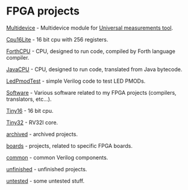 # FPGA projects

[Multidevice](multidevice) - Multidevice module for [Universal measurements tool](https://github.com/sergz72/ARM/tree/master/meter_ui).

[Cpu16Lite](Cpu16Lite) - 16 bit cpu with 256 registers.

[ForthCPU](ForthCPU) - CPU, designed to run code, compiled by Forth language compiler.

[JavaCPU](JavaCPU) - CPU, designed to run code, translated from Java bytecode.

[LedPmodTest](LedPmodTest) - simple Verilog code to test LED PMODs.

[Software](Software) - Various software related to my FPGA projects (compilers, translators, etc...).

[Tiny16](Tiny16) - 16 bit cpu.

[Tiny32](Tiny32) - RV32I core.

[archived](archived) - archived projects.

[boards](boards) - projects, related to specific FPGA boards.

[common](common) - common Verilog components.

[unfinished](unfinished) - unfinished projects.

[untested](untested) - some untested stuff.
